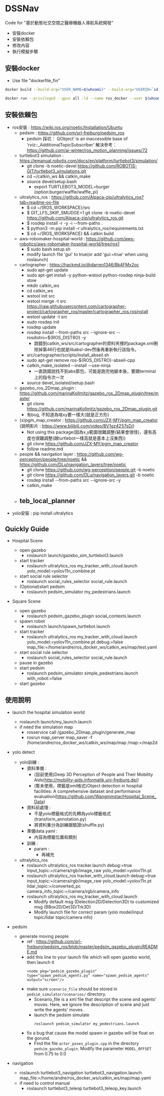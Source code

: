 # DSSNav
Code for "基於動態社交空間之醫療機器人導航系統開發" 

- 安裝docker
- 安裝依賴包
- 修改內容
- 執行模擬步驟

## 安裝docker 

- Use file "dockerfile_fin"
```bash
docker build --build-arg="USER_NAME=$(whoami)" --build-arg="USERID=`id -u`" --build-arg="USERGID=`id -g`" -f dockerfile_fin -t ros_docker .
```

```bash
docker run --privileged --gpus all -ld --name ros_docker --user $(whoami) -v /media:/media -v /home/$(whoami)/host_dir:/home/$(whoami)/docker_dir -v /tmp/.X11-unix:/tmp/.X11-unix:rw -v /tmp/.docker.xauth:/tmp/.docker.xauth:rw --env="XAUTHORITY=/tmp/.docker.xauth" --device /dev/snd --env ALSA_CARD=Generic --env="DISPLAY" -h ros_docker -it ros_docker 
```

## 安裝依賴包

- ros安裝 : https://wiki.ros.org/noetic/Installation/Ubuntu 
	- pedsim : https://github.com/srl-freiburg/pedsim_ros
		- pedsim 踩坑：
			QObject’ is an inaccessible base of ‘rviz::_AdditionalTopicSubscriber’
				解決參考：https://github.com/ai-winter/ros_motion_planning/issues/72
	- turtlebot3 simulation : https://emanual.robotis.com/docs/en/platform/turtlebot3/simulation/
		- git clone -b noetic-devel https://github.com/ROBOTIS-GIT/turtlebot3_simulations.git
		- cd ~/catkin_ws && catkin_make
		- source devel/setup.bash
			- export TURTLEBOT3_MODEL=burger (option:burger/waffle/waffle_pi)
	- ultralytics_ros : https://github.com/Alpaca-zip/ultralytics_ros?tab=readme-ov-file
		- $ cd ~/{ROS_WORKSPACE}/src
		- $ GIT_LFS_SKIP_SMUDGE=1 git clone -b noetic-devel https://github.com/Alpaca-zip/ultralytics_ros.git
		- $ rosdep install -r -y -i --from-paths .
		- $ python3 -m pip install -r ultralytics_ros/requirements.txt
		- $ cd ~/{ROS_WORKSPACE} && catkin build
	- aws-robomaker-hospital-world : https://github.com/aws-robotics/aws-robomaker-hospital-world/tree/ros1
		- $ sudo bash setup.sh
		- modify launch file 'gui' to true(or add 'gui:=true' when using roslaunch)
	- cartographer : https://hackmd.io/@darren1346/Bk4FMx2oc
		- sudo apt-get update
		- sudo apt-get install -y python-wstool python-rosdep ninja-build stow
		- mkdir catkin_ws
		- cd catkin_ws
		- wstool init src
		- wstool merge -t src https://raw.githubusercontent.com/cartographer-project/cartographer_ros/master/cartographer_ros.rosinstall
		- wstool update -t src
		- sudo rosdep init
		- rosdep update
		- rosdep install --from-paths src --ignore-src --rosdistro=${ROS_DISTRO} -y
			- 跳錯到catkin_ws/src/cartographer的資料夾裡的package.xml刪除掉第46行也就是<depend>libabsl-dev</depend>然後再重新執行該指令。
		- src/cartographer/scripts/install_abseil.sh
		- sudo apt-get remove ros-${ROS_DISTRO}-abseil-cpp
		- catkin_make_isolated --install --use-ninja
			- 一直跳錯說找不到abs那包，可能是跑完他腳本後，要跟terminal上的指令次一次
		- source devel_isolated/setup.bash
	- gazebo_ros_2Dmap_plugin : https://github.com/marinaKollmitz/gazebo_ros_2Dmap_plugin/tree/master
		- git clone https://github.com/marinaKollmitz/gazebo_ros_2Dmap_plugin.git
		- 有bug, 不知道為啥xy要一樣大(就是正方形)
	- (x)pgm_map_creator : https://github.com/JZX-MY/pgm_map_creator  (說明影片 : https://www.bilibili.com/video/BV1gz421i7sD/)
		- Not using this package(因為x,y範圍很難調整(結果會很怪)，還有高度也很難調整(跟turtlebot一樣高就是基本上沒東西))
		- git clone https://github.com/JZX-MY/pgm_map_creator
		- follow readme.md
	- people && navigation layer : https://github.com/wg-perception/people/tree/noetic && https://github.com/DLu/navigation_layers/tree/noetic
		- git clone https://github.com/wg-perception/people.git -b noetic
		- git clone https://github.com/DLu/navigation_layers.git -b noetic 
		- rosdep install --from-paths src --ignore-src -y
		- catkin_make
	- teb_local_planner
		- 
- yolo安裝 : pip install ultralytics

## Quickly Guide

- Hospital Scene
	- open gazebo
		- roslaunch launch/gazebo_sim_turtlebot3.launch
	- start tracker
		- roslaunch ultralytics_ros my_tracker_with_cloud.launch yolo_model:=yolov11n_combine.pt
	- start social rule selector
		- roslaunch social_rules_selector social_rule.launch
	- (Optional)start pedsim
		- roslaunch pedsim_simulator my_pedestrians.launch

- Square Scene
	- open gazebo
		- roslaunch pedsim_gazebo_plugin social_contexts.launch
	- spawn robot
		- roslaunch launch/spawn_turtlebot.launch 
	- start tracker 
		- roslaunch ultralytics_ros my_tracker_with_cloud.launch yolo_model:=yolov11n_combine.pt debug:=false map_file:=/home/andre/ros_docker_ws/catkin_ws/map/test.yaml
	- start social rule selector
		- roslaunch social_rules_selector social_rule.launch
	- pause in gazebo
	- start pedsim
		- roslaunch pedsim_simulator simple_pedestrians.launch with_robot:=false
	- start gazebo
	
## 使用說明

- launch the hospital simulation world
	- roslaunch launch/my_launch.launch
	- if need the simulation map
		- rosservice call /gazebo_2Dmap_plugin/generate_map
		- rosrun map_server map_saver -f /home/andre/ros_docker_ws/catkin_ws/map/map /map:=/map2d
- yolo detect
	- yolo訓練 : 
		- 資料準備 : 
			- (目前使用)Deep 3D Perception of People and Their Mobility Aids(http://mobility-aids.informatik.uni-freiburg.de/)
			- (暫未使用，標籤是xml格式)Object detection in hospital facilities: A comprehensive dataset and performance evaluation(https://github.com/Wangmmstar/Hospital_Scene_Data)
		- 資料前處理 : 
			- 不是yolo標籤格式的先轉為yolo標籤格式(transform_annotation.py)
			- 將資料集分為訓練跟驗證(shuffle.py)
		- 準備data.yaml : 
			- 內容為標籤位置和類別
		- 訓練 : 
			- param : 
				- 再補充
	- ultralytics_ros
		- roslaunch ultralytics_ros tracker.launch debug:=true input_topic:=/camera/rgb/image_raw yolo_model:=yolov11n.pt
		- roslaunch ultralytics_ros tracker_with_cloud.launch debug:=true input_topic:=/camera/rgb/image_raw yolo_model:=yolov11n.pt lidar_topic:=/converted_pc camera_info_topic:=/camera/rgb/camera_info
		- roslaunch ultralytics_ros my_tracker_with_cloud.launch
			- Modify default msg (Detection2D/Detection3D) to customized msg (BBox2D/Det3D/Trk3D)
			- Modify launch file for correct param (yolo model/input topic/lidar topic/camera info)
- pedsim
	- generate moving people
		- ref : https://github.com/srl-freiburg/pedsim_ros/blob/master/pedsim_gazebo_plugin/README.md
		-   add this line to your launch file which will open gazebo world, then launch it 
			```   
			<node pkg="pedsim_gazebo_plugin" type="spawn_pedsim_agents.py" name="spawn_pedsim_agents"  output="screen"/>
			```
		- make sure `scenario_file` should be stored in `pedsim_simulator/scenarios/` directory.
			- Scenario_file is a xml file that descript the scene and agents' moves. Here, we ignore the description of scene and just write the agents' moves.
			- launch the pedsim simulate
				```
				roslaunch pedsim_simulator my_pedestrians.launch
				```
		- fix a bug that cause the model spawn in gazebo will be float on the gorund.
			- Find the file `actor_poses_plugin.cpp` in the directory `pedsim_gazebo_plugin`. Modify the parameter `MODEL_OFFSET` from 0.75 to 0.0

- navigation
	- roslaunch turtlebot3_navigation turtlebot3_navigation.launch map_file:=/home/andre/ros_docker_ws/catkin_ws/map/map.yaml
	- if need to control manual
		- roslaunch turtlebot3_teleop turtlebot3_teleop_key.launch